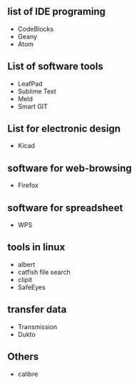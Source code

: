## list of IDE programing

 * CodeBlocks
 * Geany
 * Atom

## List of software tools

 * LeafPad 
 * Sublime Text
 * Meld
 * Smart GIT

## List for electronic design

 * Kicad

## software for web-browsing

 * Firefox

## software for spreadsheet

 * WPS 

## tools in linux

 * albert
 * catfish file search
 * clipit 
 * SafeEyes
 
## transfer data

 * Transmission
 * Dukto
 
## Others

 * calibre
